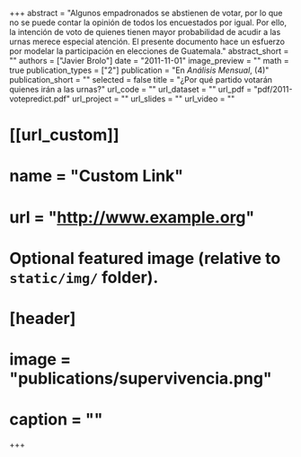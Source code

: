 +++
abstract = "Algunos empadronados se abstienen de votar, por lo que no se puede contar la opinión de todos los encuestados por igual. Por ello, la intención de voto de quienes tienen mayor probabilidad de acudir a las urnas merece especial atención. El presente documento hace un esfuerzo por modelar la participación en elecciones de Guatemala."
abstract_short = ""
authors = ["Javier Brolo"]
date = "2011-11-01"
image_preview = ""
math = true
publication_types = ["2"]
publication = "En *Análisis Mensual*, (4)"
publication_short = ""
selected = false
title = "¿Por qué partido votarán quienes irán a las urnas?"
url_code = ""
url_dataset = ""
url_pdf = "pdf/2011-votepredict.pdf"
url_project = ""
url_slides = ""
url_video = ""

# [[url_custom]]
# name = "Custom Link"
# url = "http://www.example.org"

# Optional featured image (relative to `static/img/` folder).
# [header]
# image = "publications/supervivencia.png"
# caption = ""

+++